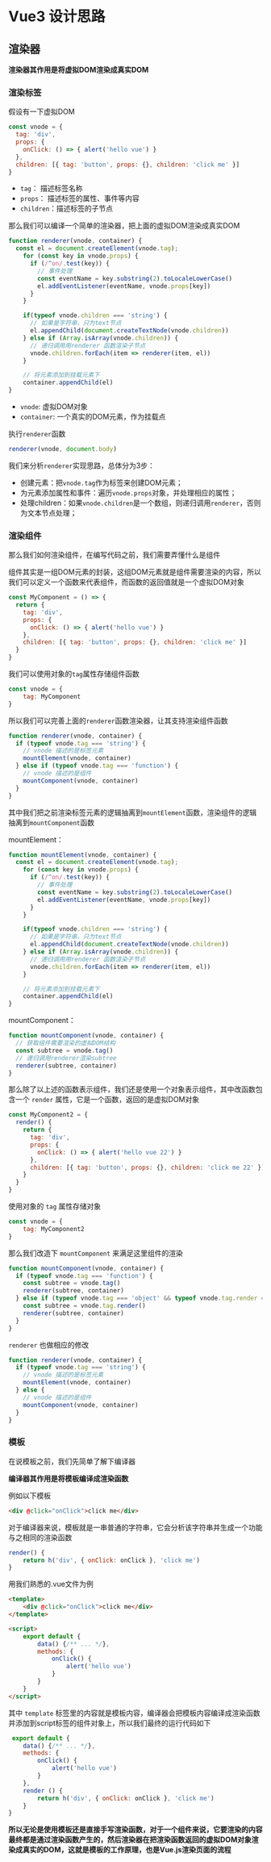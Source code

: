 # Vue3 设计思路

## 渲染器
**渲染器其作用是将虚拟DOM渲染成真实DOM**

### 渲染标签
假设有一下虚拟DOM
```javascript
const vnode = {
  tag: 'div',
  props: {
    onClick: () => { alert('hello vue') }
  },
  children: [{ tag: 'button', props: {}, children: 'click me' }]
}
```
- `tag`： 描述标签名称
- `props`： 描述标签的属性、事件等内容
- `children`：描述标签的子节点

那么我们可以编译一个简单的渲染器，把上面的虚拟DOM渲染成真实DOM
```javascript
function renderer(vnode, container) {
  const el = document.createElement(vnode.tag);
    for (const key in vnode.props) {
      if (/^on/.test(key)) {
        // 事件处理
        const eventName = key.substring(2).toLocaleLowerCase()
        el.addEventListener(eventName, vnode.props[key])
      }
    }

    if(typeof vnode.children === 'string') {
      // 如果是字符串，只为text节点
      el.appendChild(document.createTextNode(vnode.children))
    } else if (Array.isArray(vnode.children)) {
      // 递归调用用renderer 函数渲染子节点
      vnode.children.forEach(item => renderer(item, el))
    }

    // 将元素添加到挂载元素下
    container.appendChild(el)
}
```
- `vnode`: 虚拟DOM对象
- `container`: 一个真实的DOM元素，作为挂载点

执行`renderer`函数
```javascript
renderer(vnode, document.body)
```

我们来分析`renderer`实现思路，总体分为3步：
- 创建元素：把`vnode.tag`作为标签来创建DOM元素；
- 为元素添加属性和事件：遍历`vnode.props`对象，并处理相应的属性；
- 处理children：如果`vnode.children`是一个数组，则递归调用`renderer`，否则为文本节点处理；

### 渲染组件
那么我们如何渲染组件，在编写代码之前，我们需要弄懂什么是组件

组件其实是一组DOM元素的封装，这组DOM元素就是组件需要渲染的内容，所以我们可以定义一个函数来代表组件，而函数的返回值就是一个虚拟DOM对象
```javascript
const MyComponent = () => {
  return {
    tag: 'div',
    props: {
      onClick: () => { alert('hello vue') }
    },
    children: [{ tag: 'button', props: {}, children: 'click me' }]
  }
}
```
我们可以使用对象的`tag`属性存储组件函数
```javascript
const vnode = {
    tag: MyComponent
}
```

所以我们可以完善上面的`renderer`函数渲染器，让其支持渲染组件函数
```javascript
function renderer(vnode, container) {
  if (typeof vnode.tag === 'string') {
    // vnode 描述的是标签元素
    mountElement(vnode, container)
  } else if (typeof vnode.tag === 'function') {
    // vnode 描述的是组件
    mountComponent(vnode, container)
  }
}
```
其中我们把之前渲染标签元素的逻辑抽离到`mountElement`函数，渲染组件的逻辑抽离到`mountComponent`函数

mountElement：
```javascript
function mountElement(vnode, container) {
  const el = document.createElement(vnode.tag);
    for (const key in vnode.props) {
      if (/^on/.test(key)) {
        // 事件处理
        const eventName = key.substring(2).toLocaleLowerCase()
        el.addEventListener(eventName, vnode.props[key])
      }
    }

    if(typeof vnode.children === 'string') {
      // 如果是字符串，只为text节点
      el.appendChild(document.createTextNode(vnode.children))
    } else if (Array.isArray(vnode.children)) {
      // 递归调用用renderer 函数渲染子节点
      vnode.children.forEach(item => renderer(item, el))
    }

    // 将元素添加到挂载元素下
    container.appendChild(el)
}
```

mountComponent：
```javascript
function mountComponent(vnode, container) {
  // 获取组件需要渲染的虚拟DOM结构
  const subtree = vnode.tag()
  // 递归调用renderer渲染subtree
  renderer(subtree, container)
}
```

那么除了以上述的函数表示组件，我们还是使用一个对象表示组件，其中改函数包含一个 `render` 属性，它是一个函数，返回的是虚拟DOM对象
```javascript
const MyComponent2 = {
  render() {
    return {
      tag: 'div',
      props: {
        onClick: () => { alert('hello vue 22') }
      },
      children: [{ tag: 'button', props: {}, children: 'click me 22' }]
    }
  }
}
```

使用对象的 `tag` 属性存储对象
```javascript
const vnode = {
    tag: MyComponent2
}
```

那么我们改造下 `mountComponent` 来满足这里组件的渲染
```javascript
function mountComponent(vnode, container) {
  if (typeof vnode.tag === 'function') {
    const subtree = vnode.tag()
    renderer(subtree, container)
  } else if (typeof vnode.tag === 'object' && typeof vnode.tag.render === 'function') {
    const subtree = vnode.tag.render()
    renderer(subtree, container)
  }
}
```

`renderer` 也做相应的修改
```javascript
function renderer(vnode, container) {
  if (typeof vnode.tag === 'string') {
    // vnode 描述的是标签元素
    mountElement(vnode, container)
  } else {
    // vnode 描述的是组件
    mountComponent(vnode, container)
  }
}
```

### 模板
在说模板之前，我们先简单了解下编译器

**编译器其作用是将模板编译成渲染函数**

例如以下模板
```html
<div @click="onClick">click me</div>
```

对于编译器来说，模板就是一串普通的字符串，它会分析该字符串并生成一个功能与之相同的渲染函数
```javascript
render() {
    return h('div', { onClick: onClick }, 'click me')
}
```

用我们熟悉的.vue文件为例
```html
<template>
    <div @click="onClick">click me</div>
</template>

<script>
    export default {
        data() {/** ... */},
        methods: {
            onClick() {
                alert('hello vue')
            }
        }
    }
</script>
```
其中 `template` 标签里的内容就是模板内容，编译器会把模板内容编译成渲染函数并添加到script标签的组件对象上，所以我们最终的运行代码如下
```javascript
 export default {
    data() {/** ... */},
    methods: {
        onClick() {
            alert('hello vue')
        }
    },
    render () {
        return h('div', { onClick: onClick }, 'click me')
    }
}
```

**所以无论是使用模板还是直接手写渲染函数，对于一个组件来说，它要渲染的内容最终都是通过渲染函数产生的，然后渲染器在把渲染函数返回的虚拟DOM对象渲染成真实的DOM，这就是模板的工作原理，也是Vue.js渲染页面的流程**